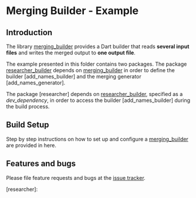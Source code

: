 # Merging Builder - Example

## Introduction

The library [merging_builder] provides a Dart builder that reads **several input files** and writes the merged output to **one output file**.

The example presented in this folder contains two packages. The package [researcher_builder] depends on [merging_builder] in order to define the builder [add_names_builder] and the merging generator [add_names_generator].

The package [researcher] depends on [researcher_builder], specified as a *dev_dependency*, in order to access the builder [add_names_builder] during the build process.

## Build Setup

Step by step instructions on how to set up and configure a [merging_builder] are provided in here.


## Features and bugs
Please file feature requests and bugs at the [issue tracker].

[builder]: https://github.com/dart-lang/build
[researcher_builder]:
[add_names_builder]:
[researcher]:

[issue tracker]: https://github.com/simphotonics/directed_graph/issues

[initializeLibraryReaderForDirectory]: https://pub.dev/documentation/source_gen_test/latest/source_gen_test/initializeLibraryReaderForDirectory.html

[LibraryReader]: https://pub.dev/documentation/source_gen/latest/source_gen/LibraryReader-class.html

[directed_graph]: https://github.com/simphotonics/directed_graph/

[source_gen]: https://pub.dev/packages/source_gen
[source_gen_test]: https://pub.dev/packages/source_gen_test

[SqliteType]: https://github.com/simphotonics/generic_reader/blob/master/lib/src/test_types/sqlite_type.dart

[merging_builder]: https://pub.dev/packages/merging_builder
